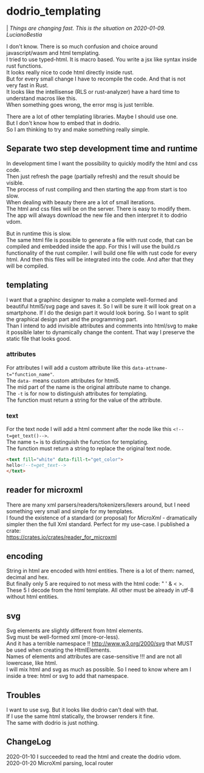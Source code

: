 # dodrio_templating

| *Things are changing fast. This is the situation on 2020-01-09. LucianoBestia*  

I don't know. There is so much confusion and choice around javascript/wasm and html templating.  
I tried to use typed-html. It is macro based. You write a jsx like syntax inside rust functions.  
It looks really nice to code html directly inside rust.  
But for every small change I have to recompile the code. And that is not very fast in Rust.  
It looks like the intellisense (RLS or rust-analyzer) have a hard time to understand macros like this.  
When something goes wrong, the error msg is just terrible.

There are a lot of other templating libraries. Maybe I should use one.  
But I don't know how to embed that in dodrio.  
So I am thinking to try and make something really simple.  

## Separate two step development time and runtime

In development time I want the possibility to quickly modify the html and css code.  
Then just refresh the page (partially refresh) and the result should be visible.  
The process of rust compiling and then starting the app from start is too slow.  
When dealing with beauty there are a lot of small iterations.  
The html and css files will be on the server. There is easy to modify them.  
The app will always download the new file and then interpret it to dodrio vdom.  

But in runtime this is slow.  
The same html file is possible to generate a file with rust code, that can be compiled and embedded inside the app. For this I will use the build.rs functionality of the rust compiler. I will build one file with rust code for every html. And then this files will be integrated into the code. And after that they will be compiled.  

## templating

I want that a graphinc designer to make a complete well-formed and beautiful html5/svg page and saves it. So I will be sure it will look great on a smartphone. If I do the design part it would look boring. So I want to split the graphical design part and the programming part.  
Than I intend to add invisible attributes and comments into html/svg to make it possible later to dynamically change the content. That way I preserve the static file that looks good.  

### attributes

For attributes I will add a custom attribute like this `data-attname-t="function_name"`.  
The `data-` means custom attributes for html5.  
The mid part of the name is the original attribute name to change.  
The `-t` is for now to distinguish attributes for templating.  
The function must return a string for the value of the attribute.  

### text

For the text node I will add a html comment after the node like this `<!--t=get_text()-->`.  
The name `t=` is to distinguish the function for templating.  
The function must return a string to replace the original text node.  

```html
<text fill="white" data-fill-t="get_color">
hello<!--t=get_text-->
</text>
```

## reader for microxml

There are many xml parsers/readers/tokenizers/lexers around, but I need something very small and simple for my templates.  
I found the existence of a standard (or proposal) for *MicroXml* - dramatically simpler then the full Xml standard. Perfect for my use-case. I published a crate:  
<https://crates.io/crates/reader_for_microxml>  

## encoding

String in html are encoded with html entities. There is a lot of them: named, decimal and hex.  
But finally only 5 are required to not mess with the html code: " ' & < >.
These 5 I decode from the html template. All other must be already in utf-8 without html entities.  
## svg

Svg elements are slightly different from html elements.  
Svg must be well-formed xml (more-or-less).  
And it has a terrible namespace !! http://www.w3.org/2000/svg that MUST be used when creating the HtmlElements.  
Names of elements and attributes are case-sensitive !!! and are not all lowercase, like html.  
I will mix html and svg as much as possible.
So I need to know where am I inside a tree: html or svg to add that namespace.  

## Troubles

I want to use svg. But it looks like dodrio can't deal with that.  
If I use the same html statically, the browser renders it fine.  
The same with dodrio is just nothing.  

## ChangeLog

2020-01-10 I succeeded to read the html and create the dodrio vdom.  
2020-01-20 MicroXml parsing, local router  
